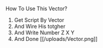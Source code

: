 How To Use This Vector?
1. Get Script By Vector
2. And Wire His totgher
3. And Write Number Z X Y
4. And Done
[[/uploads/Vector.png]]